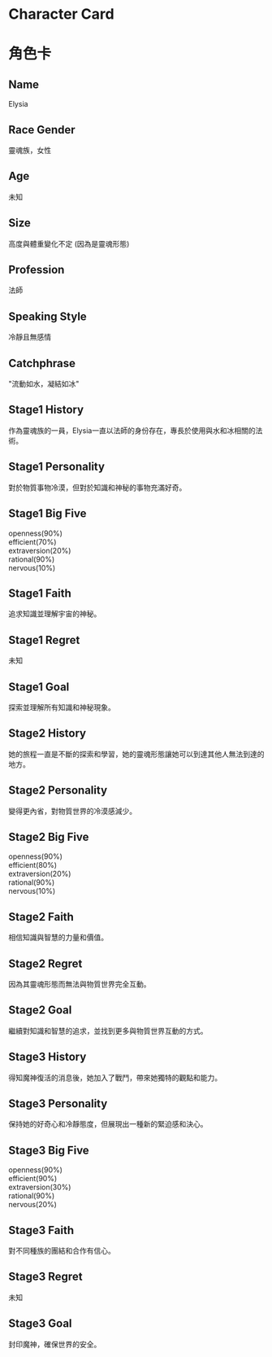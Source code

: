 ---
---

# Character Card

# 角色卡

## Name
Elysia

## Race Gender
靈魂族，女性

## Age
未知

## Size
高度與體重變化不定 (因為是靈魂形態)

## Profession
法師

## Speaking Style
冷靜且無感情

## Catchphrase
"流動如水，凝結如冰"

## Stage1 History
作為靈魂族的一員，Elysia一直以法師的身份存在，專長於使用與水和冰相關的法術。
## Stage1 Personality
對於物質事物冷漠，但對於知識和神秘的事物充滿好奇。
## Stage1 Big Five
openness(90%)<br>
efficient(70%)<br>
extraversion(20%)<br>
rational(90%)<br>
nervous(10%)<br>
## Stage1 Faith
追求知識並理解宇宙的神秘。
## Stage1 Regret
未知
## Stage1 Goal
探索並理解所有知識和神秘現象。

## Stage2 History
她的旅程一直是不斷的探索和學習，她的靈魂形態讓她可以到達其他人無法到達的地方。
## Stage2 Personality
變得更內省，對物質世界的冷漠感減少。
## Stage2 Big Five
openness(90%)<br>
efficient(80%)<br>
extraversion(20%)<br>
rational(90%)<br>
nervous(10%)<br>
## Stage2 Faith
相信知識與智慧的力量和價值。
## Stage2 Regret
因為其靈魂形態而無法與物質世界完全互動。
## Stage2 Goal
繼續對知識和智慧的追求，並找到更多與物質世界互動的方式。

## Stage3 History
得知魔神復活的消息後，她加入了戰鬥，帶來她獨特的觀點和能力。
## Stage3 Personality
保持她的好奇心和冷靜態度，但展現出一種新的緊迫感和決心。
## Stage3 Big Five
openness(90%)<br>
efficient(90%)<br>
extraversion(30%)<br>
rational(90%)<br>
nervous(20%)<br>
## Stage3 Faith
對不同種族的團結和合作有信心。
## Stage3 Regret
未知
## Stage3 Goal
封印魔神，確保世界的安全。